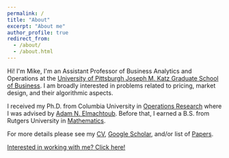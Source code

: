 ```yaml
---
permalink: /
title: "About"
excerpt: "About me"
author_profile: true
redirect_from: 
  - /about/
  - /about.html
---
```


Hi! I'm Mike, I'm an Assistant Professor of Business Analytics and Operations at the [University of Pittsburgh Joseph M. Katz Graduate School of Business](https://www.katz.business.pitt.edu/). I am broadly interested in problems related to pricing, market design, and their algorithmic aspects.

I received my Ph.D. from Columbia University in [Operations Research](https://ieor.columbia.edu/) where I was advised by [Adam N. Elmachtoub](http://www.columbia.edu/~ae2516/). Before that, I earned a B.S. from Rutgers University in [Mathematics](https://www.math.rutgers.edu/).

For more details please see my [CV](https://mhamilton-pitt.github.io/files/Resume_CV.pdf), [Google Scholar](https://scholar.google.com/citations?user=kJjuGMgAAAAJ&hl=en), and/or list of [Papers](https://mhamilton-pitt.github.io/publications/).

[Interested in working with me? Click here!](https://mhamilton-pitt.github.io/collaboration/) 
